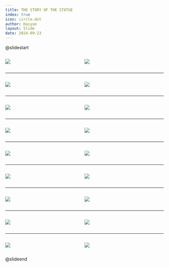 ```yaml
---
title: THE STORY OF THE STATUE
index: true
icon: circle-dot
author: Haiyue
layout: Slide
date: 2024-09-23
---
```

 
@slidestart

<div style="display:flex">
<div style="flex:1">

![](https://raw.githubusercontent.com/yclord/reading/refs/heads/master/english/Level-M/THE%20STORY%20OF%20THE%20STATUE/001.webp)
</div>
<div style="flex:1">

![](https://raw.githubusercontent.com/yclord/reading/refs/heads/master/english/Level-M/THE%20STORY%20OF%20THE%20STATUE/002.webp)
</div>
</div>

---

<div style="display:flex">
<div style="flex:1">

![](https://raw.githubusercontent.com/yclord/reading/refs/heads/master/english/Level-M/THE%20STORY%20OF%20THE%20STATUE/003.webp)
</div>
<div style="flex:1">

![](https://raw.githubusercontent.com/yclord/reading/refs/heads/master/english/Level-M/THE%20STORY%20OF%20THE%20STATUE/004.webp)
</div>
</div>

---

<div style="display:flex">
<div style="flex:1">

![](https://raw.githubusercontent.com/yclord/reading/refs/heads/master/english/Level-M/THE%20STORY%20OF%20THE%20STATUE/005.webp)
</div>
<div style="flex:1">

![](https://raw.githubusercontent.com/yclord/reading/refs/heads/master/english/Level-M/THE%20STORY%20OF%20THE%20STATUE/006.webp)
</div>
</div>

---

<div style="display:flex">
<div style="flex:1">

![](https://raw.githubusercontent.com/yclord/reading/refs/heads/master/english/Level-M/THE%20STORY%20OF%20THE%20STATUE/007.webp)
</div>
<div style="flex:1">

![](https://raw.githubusercontent.com/yclord/reading/refs/heads/master/english/Level-M/THE%20STORY%20OF%20THE%20STATUE/008.webp)
</div>
</div>

---

<div style="display:flex">
<div style="flex:1">

![](https://raw.githubusercontent.com/yclord/reading/refs/heads/master/english/Level-M/THE%20STORY%20OF%20THE%20STATUE/009.webp)
</div>
<div style="flex:1">

![](https://raw.githubusercontent.com/yclord/reading/refs/heads/master/english/Level-M/THE%20STORY%20OF%20THE%20STATUE/010.webp)
</div>
</div>

---

<div style="display:flex">
<div style="flex:1">

![](https://raw.githubusercontent.com/yclord/reading/refs/heads/master/english/Level-M/THE%20STORY%20OF%20THE%20STATUE/011.webp)
</div>
<div style="flex:1">

![](https://raw.githubusercontent.com/yclord/reading/refs/heads/master/english/Level-M/THE%20STORY%20OF%20THE%20STATUE/012.webp)
</div>
</div>

---

<div style="display:flex">
<div style="flex:1">

![](https://raw.githubusercontent.com/yclord/reading/refs/heads/master/english/Level-M/THE%20STORY%20OF%20THE%20STATUE/013.webp)
</div>
<div style="flex:1">

![](https://raw.githubusercontent.com/yclord/reading/refs/heads/master/english/Level-M/THE%20STORY%20OF%20THE%20STATUE/014.webp)
</div>
</div>

---

<div style="display:flex">
<div style="flex:1">

![](https://raw.githubusercontent.com/yclord/reading/refs/heads/master/english/Level-M/THE%20STORY%20OF%20THE%20STATUE/015.webp)
</div>
<div style="flex:1">

![](https://raw.githubusercontent.com/yclord/reading/refs/heads/master/english/Level-M/THE%20STORY%20OF%20THE%20STATUE/016.webp)
</div>
</div>

---

<div style="display:flex">
<div style="flex:1">

![](https://raw.githubusercontent.com/yclord/reading/refs/heads/master/english/Level-M/THE%20STORY%20OF%20THE%20STATUE/017.webp)
</div>
<div style="flex:1">

![](https://raw.githubusercontent.com/yclord/reading/refs/heads/master/english/Level-M/THE%20STORY%20OF%20THE%20STATUE/018.webp)
</div>
</div>

@slideend